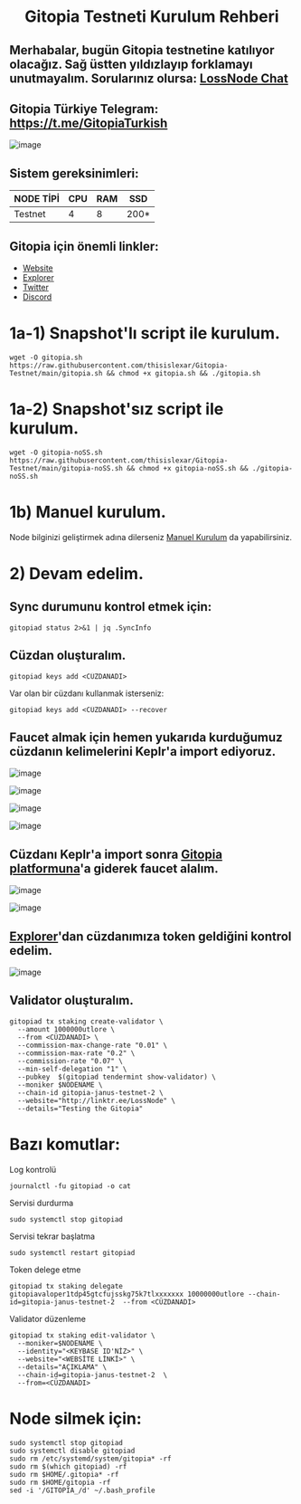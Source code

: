 <h1 align="center">Gitopia Testneti Kurulum Rehberi

## Merhabalar, bugün Gitopia testnetine katılıyor olacağız. Sağ üstten yıldızlayıp forklamayı unutmayalım. Sorularınız olursa: [LossNode Chat](https://t.me/LossNode)


## Gitopia Türkiye Telegram: https://t.me/GitopiaTurkish

![image](https://user-images.githubusercontent.com/101462877/201489822-1d35a702-8d38-4a63-933b-6112b226817f.png)


## Sistem gereksinimleri:
NODE TİPİ | CPU     | RAM      | SSD     |
| ------------- | ------------- | ------------- | -------- |
| Testnet | 4          | 8         | 200*  |

## Gitopia için önemli linkler:
- [Website](https://gitopia.com/)
- [Explorer](https://gitopia.explorers.guru/)
- [Twitter](https://twitter.com/gitopiaDAO)
- [Discord](https://discord.gg/EcwjHedFnp)

# 1a-1) Snapshot'lı script ile kurulum.

```
wget -O gitopia.sh https://raw.githubusercontent.com/thisislexar/Gitopia-Testnet/main/gitopia.sh && chmod +x gitopia.sh && ./gitopia.sh
```

# 1a-2) Snapshot'sız script ile kurulum.

```
wget -O gitopia-noSS.sh https://raw.githubusercontent.com/thisislexar/Gitopia-Testnet/main/gitopia-noSS.sh && chmod +x gitopia-noSS.sh && ./gitopia-noSS.sh
```


# 1b) Manuel kurulum.

Node bilginizi geliştirmek adına dilerseniz [Manuel Kurulum](https://github.com/thisislexar/Gitopia-Testnet/blob/main/gitopia_manual.md) da yapabilirsiniz.


# 2) Devam edelim. 

## Sync durumunu kontrol etmek için:

```
gitopiad status 2>&1 | jq .SyncInfo
``` 

## Cüzdan oluşturalım.
```
gitopiad keys add <CÜZDANADI>
``` 
Var olan bir cüzdanı kullanmak isterseniz:

```
gitopiad keys add <CÜZDANADI> --recover
``` 


## Faucet almak için hemen yukarıda kurduğumuz cüzdanın kelimelerini Keplr'a import ediyoruz.

![image](https://user-images.githubusercontent.com/101462877/201490749-0d060bfa-bca3-4b09-8569-c00f499c8a48.png)

![image](https://user-images.githubusercontent.com/101462877/201490756-32b6b1f1-fdd8-4af1-b3f0-9f18f5a0ad3b.png)

![image](https://user-images.githubusercontent.com/101462877/201490769-99978610-5dba-4758-b4d1-abac5f18a215.png)

![image](https://user-images.githubusercontent.com/101462877/201490784-e00537d8-8c50-4951-9d76-fe78adca8032.png)

## Cüzdanı Keplr'a import sonra [Gitopia platformuna](https://gitopia.com/home)'a giderek faucet alalım.

![image](https://user-images.githubusercontent.com/101462877/201490673-40e73d7d-0705-47c3-8ce6-391ad1326fdd.png)


![image](https://user-images.githubusercontent.com/101462877/201490821-bec0a6d7-9e97-4d22-b51d-092874799e52.png)


## [Explorer](https://gitopia.explorers.guru/)'dan cüzdanımıza token geldiğini kontrol edelim.

![image](https://user-images.githubusercontent.com/101462877/201490841-58a9340a-8bb9-43c0-b086-dec720951575.png)


## Validator oluşturalım.


```
gitopiad tx staking create-validator \
  --amount 1000000utlore \
  --from <CÜZDANADI> \
  --commission-max-change-rate "0.01" \
  --commission-max-rate "0.2" \
  --commission-rate "0.07" \
  --min-self-delegation "1" \
  --pubkey  $(gitopiad tendermint show-validator) \
  --moniker $NODENAME \
  --chain-id gitopia-janus-testnet-2 \
  --website="http://linktr.ee/LossNode" \
  --details="Testing the Gitopia"
```


# Bazı komutlar:

Log kontrolü

```
journalctl -fu gitopiad -o cat
```


Servisi durdurma

```
sudo systemctl stop gitopiad
```

Servisi tekrar başlatma

```
sudo systemctl restart gitopiad
```

Token delege etme

```
gitopiad tx staking delegate gitopiavaloper1tdp45gtcfujsskg75k7tlxxxxxxx 10000000utlore --chain-id=gitopia-janus-testnet-2  --from <CÜZDANADI>
```

Validator düzenleme

```
gitopiad tx staking edit-validator \
  --moniker=$NODENAME \
  --identity="<KEYBASE ID'NİZ>" \
  --website="<WEBSİTE LİNKİ>" \
  --details="AÇIKLAMA" \
  --chain-id=gitopia-janus-testnet-2  \
  --from=<CÜZDANADI>
``` 


# Node silmek için:

```
sudo systemctl stop gitopiad
sudo systemctl disable gitopiad
sudo rm /etc/systemd/system/gitopia* -rf
sudo rm $(which gitopiad) -rf
sudo rm $HOME/.gitopia* -rf
sudo rm $HOME/gitopia -rf
sed -i '/GITOPIA_/d' ~/.bash_profile
``` 
